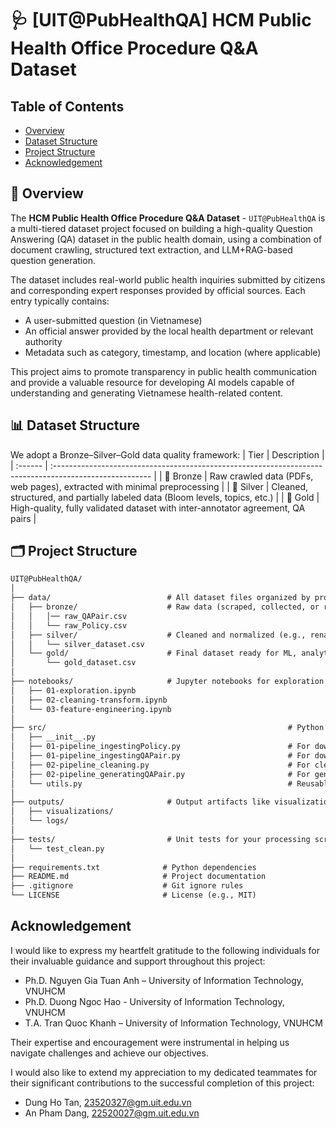 # 🩺 [UIT@PubHealthQA] HCM Public Health Office Procedure Q&A Dataset

## Table of Contents
- [Overview](#-overview)
- [Dataset Structure](#-dataset-structure)
- [Project Structure](#%EF%B8%8F-project-structure)
- [Acknowledgement](#acknowledgement)

## 🧾 Overview
The **HCM Public Health Office Procedure Q&A Dataset** - `UIT@PubHealthQA` is a multi-tiered dataset project focused on building a high-quality Question Answering (QA) dataset in the public health domain, using a combination of document crawling, structured text extraction, and LLM+RAG-based question generation.

The dataset includes real-world public health inquiries submitted by citizens and corresponding expert responses provided by official sources. Each entry typically contains:
- A user-submitted question (in Vietnamese)
- An official answer provided by the local health department or relevant authority
- Metadata such as category, timestamp, and location (where applicable)

This project aims to promote transparency in public health communication and provide a valuable resource for developing AI models capable of understanding and generating Vietnamese health-related content.

## 📊 Dataset Structure
We adopt a Bronze–Silver–Gold data quality framework:
| Tier    | Description                                                                                             |
| :------ | :------------------------------------------------------------------------------------------------------ |
| 🥉 Bronze | Raw crawled data (PDFs, web pages), extracted with minimal preprocessing                                |
| 🥈 Silver | Cleaned, structured, and partially labeled data (Bloom levels, topics, etc.)                              |
| 🥇 Gold   | High-quality, fully validated dataset with inter-annotator agreement, QA pairs                           |


## 🗂️ Project Structure
```tex
UIT@PubHealthQA/
│
├── data/                          # All dataset files organized by processing stage
│   ├── bronze/                    # Raw data (scraped, collected, or received)
│   │   │── raw_QAPair.csv
│   │   └── raw_Policy.csv
│   ├── silver/                    # Cleaned and normalized (e.g., renamed fields, fixed types)
│   │   └── silver_dataset.csv
│   └── gold/                      # Final dataset ready for ML, analytics, or publishing
│       └── gold_dataset.csv
│
├── notebooks/                     # Jupyter notebooks for exploration and processing
│   ├── 01-exploration.ipynb
│   ├── 02-cleaning-transform.ipynb
│   └── 03-feature-engineering.ipynb
│
├── src/                                                      # Python scripts for modular data processing
│   ├── __init__.py
│   ├── 01-pipeline_ingestingPolicy.py                        # For downloading or scraping raw data
│   ├── 01-pipeline_ingestingQAPair.py                        # For downloading or scraping raw data
│   ├── 02-pipeline_cleaning.py                               # For cleaning and transforming data (bronze → silver)
│   ├── 02-pipeline_generatingQAPair.py                       # For generating question-answer pairs, relying on theirs topics and inference levels
│   └── utils.py                                              # Reusable functions/utilities
│
├── outputs/                       # Output artifacts like visualizations or logs
│   ├── visualizations/
│   └── logs/
│
├── tests/                         # Unit tests for your processing scripts
│   └── test_clean.py
│
├── requirements.txt              # Python dependencies
├── README.md                     # Project documentation
├── .gitignore                    # Git ignore rules
└── LICENSE                       # License (e.g., MIT)
```

## Acknowledgement
I would like to express my heartfelt gratitude to the following individuals for their invaluable guidance and support throughout this project:
- Ph.D. Nguyen Gia Tuan Anh – University of Information Technology, VNUHCM
- Ph.D. Duong Ngoc Hao - University of Information Technology, VNUHCM
- T.A. Tran Quoc Khanh – University of Information Technology, VNUHCM

Their expertise and encouragement were instrumental in helping us navigate challenges and achieve our objectives.

I would also like to extend my appreciation to my dedicated teammates for their significant contributions to the successful completion of this project:
- Dung Ho Tan, 23520327@gm.uit.edu.vn
- An Pham Dang, 22520027@gm.uit.edu.vn
